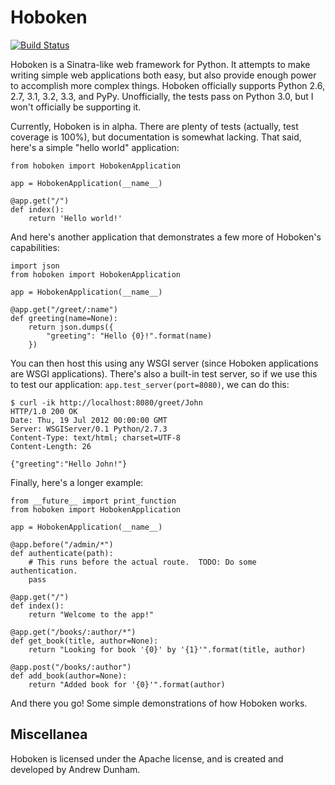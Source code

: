 Hoboken
=======

[![Build Status](https://secure.travis-ci.org/andrew-d/Hoboken.png?branch=master)](http://travis-ci.org/andrew-d/Hoboken)

Hoboken is a Sinatra-like web framework for Python.  It attempts to make writing simple web applications both easy, but also provide enough power to accomplish more complex things.  Hoboken officially supports Python 2.6, 2.7, 3.1, 3.2, 3.3, and PyPy. Unofficially, the tests pass on Python 3.0, but I won't officially be supporting it.

Currently, Hoboken is in alpha.  There are plenty of tests (actually, test coverage is 100%), but documentation is somewhat lacking.  That said, here's a simple "hello world" application:

    from hoboken import HobokenApplication

    app = HobokenApplication(__name__)

    @app.get("/")
    def index():
        return 'Hello world!'

And here's another application that demonstrates a few more of Hoboken's capabilities:

    import json
    from hoboken import HobokenApplication

    app = HobokenApplication(__name__)

    @app.get("/greet/:name")
    def greeting(name=None):
        return json.dumps({
            "greeting": "Hello {0}!".format(name)
        })

You can then host this using any WSGI server (since Hoboken applications are WSGI applications).  There's also a built-in test server, so if we use this to test our application: `app.test_server(port=8080)`, we can do this:

    $ curl -ik http://localhost:8080/greet/John
    HTTP/1.0 200 OK
    Date: Thu, 19 Jul 2012 00:00:00 GMT
    Server: WSGIServer/0.1 Python/2.7.3
    Content-Type: text/html; charset=UTF-8
    Content-Length: 26

    {"greeting":"Hello John!"}

Finally, here's a longer example:

    from __future__ import print_function
    from hoboken import HobokenApplication

    app = HobokenApplication(__name__)

    @app.before("/admin/*")
    def authenticate(path):
        # This runs before the actual route.  TODO: Do some authentication.
        pass

    @app.get("/")
    def index():
        return "Welcome to the app!"

    @app.get("/books/:author/*")
    def get_book(title, author=None):
        return "Looking for book '{0}' by '{1}'".format(title, author)

    @app.post("/books/:author")
    def add_book(author=None):
        return "Added book for '{0}'".format(author)

And there you go!  Some simple demonstrations of how Hoboken works.


Miscellanea
-----------

Hoboken is licensed under the Apache license, and is created and developed by Andrew Dunham.
